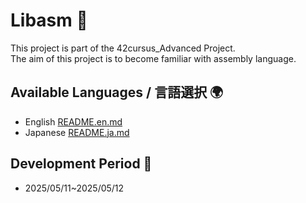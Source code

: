 # Libasm 🤖

This project is part of the 42cursus_Advanced Project.<br>
The aim of this project is to become familiar with assembly language.

## Available Languages / 言語選択 🌍

- English  [README.en.md](/README.en.md)
- Japanese [README.ja.md](/README.ja.md)

## Development Period 📅
- 2025/05/11~2025/05/12